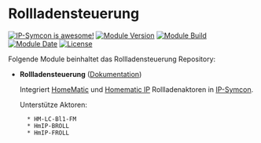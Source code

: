 # Rollladensteuerung

[![IP-Symcon is awesome!](https://img.shields.io/badge/IP--Symcon-5.5-blue.svg)](https://www.symcon.de)
[![Module Version](https://img.shields.io/badge/Module_Version-2.0-blue.svg)]()
[![Module Build](https://img.shields.io/badge/Module_Build-93-blue.svg)]()
[![Module Date](https://img.shields.io/badge/Module_Date-20211009-blue.svg)]()
[![License](https://img.shields.io/badge/License-CC%20BY--NC--SA%204.0-green.svg)](https://creativecommons.org/licenses/by-nc-sa/4.0/)

Folgende Module beinhaltet das Rollladensteuerung Repository:

- __Rollladensteuerung__ ([Dokumentation](Rollladensteuerung))

  Integriert [HomeMatic](https://www.eq-3.de/start.html) und [Homematic IP](https://www.eq-3.de/start.html) Rollladenaktoren in [IP-Symcon](https://www.symcon.de).

  Unterstütze Aktoren:

        * HM-LC-Bl1-FM
        * HmIP-BROLL
        * HmIP-FROLL